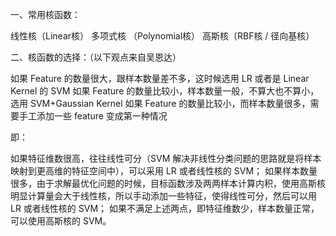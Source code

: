 一、常用核函数：

线性核（Linear核）
多项式核 （Polynomial核）
高斯核（RBF核 / 径向基核）

二、核函数的选择：（以下观点来自吴恩达）

如果 Feature 的数量很大，跟样本数量差不多，这时候选用 LR 或者是 Linear Kernel 的 SVM
如果 Feature 的数量比较小，样本数量一般，不算大也不算小，选用 SVM+Gaussian Kernel
如果 Feature 的数量比较小，而样本数量很多，需要手工添加一些 feature 变成第一种情况

即：

如果特征维数很高，往往线性可分（SVM 解决非线性分类问题的思路就是将样本映射到更高维的特征空间中），可以采用 LR 或者线性核的 SVM；
如果样本数量很多，由于求解最优化问题的时候，目标函数涉及两两样本计算内积，使用高斯核明显计算量会大于线性核，所以手动添加一些特征，使得线性可分，然后可以用 LR 或者线性核的 SVM；
如果不满足上述两点，即特征维数少，样本数量正常，可以使用高斯核的 SVM。
